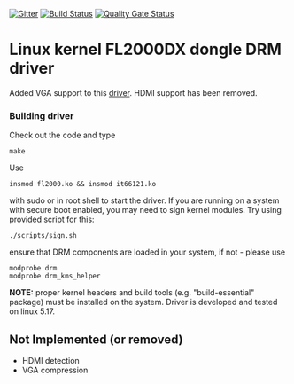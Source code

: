 [![Gitter](https://badges.gitter.im/fl2000_drm/community.svg)](https://gitter.im/fl2000_drm/community?utm_source=badge&utm_medium=badge&utm_campaign=pr-badge) [![Build Status](https://travis-ci.org/klogg/fl2000_drm.svg?branch=master)](https://travis-ci.org/klogg/fl2000_drm) [![Quality Gate Status](https://sonarcloud.io/api/project_badges/measure?project=klogg_fl2000_drm&metric=alert_status)](https://sonarcloud.io/dashboard?id=klogg_fl2000_drm)

# Linux kernel FL2000DX dongle DRM driver

Added VGA support to this [driver](https://github.com/klogg/fl2000_drm). HDMI support has been removed.

### Building driver

Check out the code and type
```
make
```
Use
```
insmod fl2000.ko && insmod it66121.ko
```
with sudo or in root shell to start the driver. If you are running on a system with secure boot enabled, you may need to sign kernel modules. Try using provided script for this:
```
./scripts/sign.sh
```
ensure that DRM components are loaded in your system, if not - please use
```
modprobe drm
modprobe drm_kms_helper
```
**NOTE:** proper kernel headers and build tools (e.g. "build-essential" package) must be installed on the system. Driver is developed and tested on linux 5.17.


## Not Implemented (or removed)
 * HDMI detection
 * VGA compression

